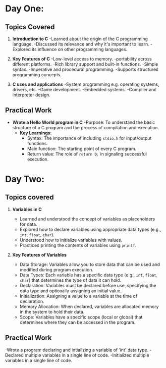 # Day One:

## Topics Covered
1. **Introduction to C**
   -Learned about the origin of the C programming language.
   -Discussed its relevance and why it's important to learn.
   -Explored its influence on other programming languages.

2. **Key Features of C**
   -Low-level access to memory.
   -portability across different platforms.
   -Rich library support and built-in functions.
   -Simple syntax.
   -Imperative and procedural programming.
   -Supports structured programming concepts.

3. **C uses and applications**
   -System programming e.g. operating systems, drivers, etc.
   -Game development.
   -Embedded systems.
   -Compiler and interpreter design.

## Practical Work
- **Wrote a Hello World program in C**
   -Purpose: To understand the basic structure of a C program and the process of compilation and execution.
   - **Key Learnings:**
     - Syntax: The importance of including `stdio.h` for input/output functions.
     - Main function: The starting point of every C program.
     - Return value: The role of `return 0;` in signaling successful execution.

# Day Two:

## Topics covered
1. **Variables in C**
   - Learned and understood the concept of variables as placeholders for data.
   - Explored how to declare variables using appropriate data types (e.g., `int`, `float`, `char`).
   - Understood how to initialize variables with values.
   - Practiced printing the contents of variables using `printf`.

2. **Key Features of Variables**
   - Data Storage: Variables allow you to store data that can be used and modified during program execution.
   - Data Types: Each variable has a specific data type (e.g., `int`, `float`, `char`) that determines the type of data it can hold.
   - Declaration: Variables must be declared before use, specifying the data type and optionally assigning an initial value.
   - Initialization: Assigning a value to a variable at the time of declaration.
   - Memory Allocation: When declared, variables are allocated memory in the system to hold their data.
   - Scope: Variables have a specific scope (local or global) that determines where they can be accessed in the program.



## Practical Work
   -Wrote a program declaring and intializing a variable of 'int' data type.
   -Declared multiple variables in a single line of code.
   -Initialized multiple variables in a single line of code.


